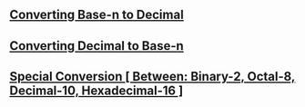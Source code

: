 ## [Converting Base-n to Decimal](conv/nToDec.md)
## [Converting Decimal to Base-n](conv/decToN.md)
## [Special Conversion [ Between: Binary-2, Octal-8, Decimal-10, Hexadecimal-16 ]](conv/special/binOctDecHex.md)